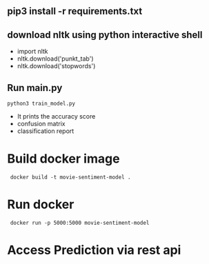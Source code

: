 ## pip3 install -r requirements.txt

## download nltk using python interactive shell

- import nltk
- nltk.download('punkt_tab')
- nltk.download('stopwords')

## Run main.py

```
python3 train_model.py

```

- It prints the accuracy score
- confusion matrix
- classification report


# Build docker image
```
 docker build -t movie-sentiment-model .  

```

# Run docker 
```
 docker run -p 5000:5000 movie-sentiment-model  

```

# Access Prediction via rest api


